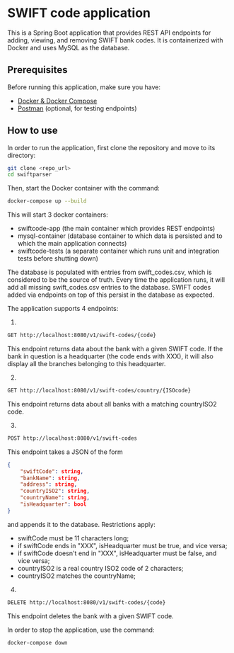 # SWIFT code application
 
This is a Spring Boot application that provides REST API endpoints for adding, viewing, and removing SWIFT bank codes. It is containerized with Docker and uses MySQL as the database.

## Prerequisites
Before running this application, make sure you have:
- [Docker & Docker Compose](https://www.docker.com/)
- [Postman](https://www.postman.com/) (optional, for testing endpoints)

## How to use
In order to run the application, first clone the repository and move to its directory:
```sh
git clone <repo_url>
cd swiftparser
```
Then, start the Docker container with the command:
```sh
docker-compose up --build
```
This will start 3 docker containers:
- swiftcode-app (the main container which provides REST endpoints)
- mysql-container (database container to which data is persisted and to which the main application connects)
- swiftcode-tests (a separate container which runs unit and integration tests before shutting down)

The database is populated with entries from swift_codes.csv, which is considered to be the source of truth. Every time the application runs, it will add all missing swift_codes.csv entries to the database. SWIFT codes added via endpoints on top of this persist in the database as expected.

The application supports 4 endpoints:

1.
```sh
GET http://localhost:8080/v1/swift-codes/{code}
```
This endpoint returns data about the bank with a given SWIFT code. If the bank in question is a headquarter (the code ends with XXX), it will also display all the branches belonging to this headquarter.

2.
```sh
GET http://localhost:8080/v1/swift-codes/country/{ISOcode}
```
This endpoint returns data about all banks with a matching countryISO2 code.

3.
```sh
POST http://localhost:8080/v1/swift-codes
```
This endpoint takes a JSON of the form
```json
{
    "swiftCode": string,
    "bankName": string,
    "address": string,
    "countryISO2": string,
    "countryName": string,
    "isHeadquarter": bool
}
```
and appends it to the database. Restrictions apply:
- swiftCode must be 11 characters long;
- if swiftCode ends in "XXX", isHeadquarter must be true, and vice versa;
- if swiftCode doesn't end in "XXX", isHeadquarter must be false, and vice versa;
- countryISO2 is a real country ISO2 code of 2 characters;
- countryISO2 matches the countryName;
  
4.
```sh
DELETE http://localhost:8080/v1/swift-codes/{code}
```
This endpoint deletes the bank with a given SWIFT code.

In order to stop the application, use the command:
```sh
docker-compose down
```

